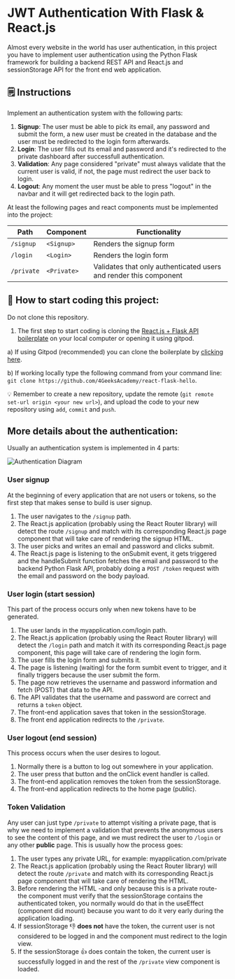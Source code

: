 # JWT Authentication With Flask & React.js

Almost every website in the world has user authentication, in this project you have to implement user authentication using the Python Flask framework for building a backend REST API and React.js and sessionStorage API for the front end web application.


## 🗒️ Instructions

Implement an authentication system with the following parts:

1. **Signup**: The user must be able to pick its email, any password and submit the form, a new user must be created in the database and the user must be redirected to the login form afterwards.
2. **Login**: The user fills out its email and password and it's redirected to the private dashboard after successfull authentication.
3. **Validation**: Any page considered "private" must always validate that the current user is valid, if not, the page must redirect the user back to login.
4. **Logout**: Any moment the user must be able to press "logout" in the navbar and it will get redirected back to the login path.

At least the following pages and react components must be implemented into the project:

| Path      | Component   | Functionality                                                     |
| --------- | ----------- | ----------------------------------------------------------------- |
| `/signup` | `<Signup>`  | Renders the signup form                                           |
| `/login`  | `<Login>`   | Renders the login form                                            |
| `/private`| `<Private>` | Validates that only authenticated users and render this component |

## 🌱 How to start coding this project:

Do not clone this repository.

1. The first step to start coding is cloning the [React.js + Flask API boilerplate](https://github.com/4GeeksAcademy/react-flask-hello) on your local computer or opening it using gitpod.

a) If using Gitpod (recommended) you can clone the boilerplate by [clicking here](https://gitpod.io#https://github.com/4GeeksAcademy/react-flask-hello).

b) If working locally type the following command from your command line: `git clone https://github.com/4GeeksAcademy/react-flask-hello`.

💡 Remember to create a new repository, update the remote (`git remote set-url origin <your new url>`), and upload the code to your new repository using `add`, `commit` and `push`.

## More details about the authentication:

Usually an authentication system is implemented in 4 parts:

![Authentication Diagram](https://github.com/breatheco-de/jwt-authentication-with-flask-react/blob/main/.learn/login_diagram.jpeg?raw=true)

### User signup

At the beginning of every application that are not users or tokens, so the first step that makes sense to build is user signup.

1. The user navigates to the `/signup` path.
2. The React.js application (probably using the React Router library) will detect the route `/signup` and match with its corresponding React.js page component that will take care of rendering the signup HTML.
3. The user picks and writes an email and password and clicks submit.
4. The React.js page is listening to the onSubmit event, it gets triggered and the handleSubmit function fetches the email and password to the backend Python Flask API, probably doing a `POST /token` request with the email and password on the body payload.

### User login (start session)

This part of the process occurs only when new tokens have to be generated.

1. The user lands in the myapplication.com/login path.
2. The React.js application (probably using the React Router library) will detect the `/login` path and match it with its corresponding React.js page component, this page will take care of rendering the login form.
3. The user fills the login form and submits it.
4. The page is listening (waiting) for the form sumbit event to trigger, and it finally triggers because the user submit the form.
5. The page now retrieves the username and password information and fetch (POST) that data to the API.
6. The API validates that the username and password are correct and returns a `token` object.
7. The front-end application saves that token in the sessionStorage.
8. The front end application redirects to the `/private`.

### User logout (end session)

This process occurs when the user desires to logout.

1. Normally there is a button to log out somewhere in your application.
2. The user press that button and the onClick event handler is called.
3. The front-end application removes the token from the sessionStorage.
4. The front-end application redirects to the home page (public).

### Token Validation 

Any user can just type `/private` to attempt visiting a private page, that is why we need to implement a validation that prevents the anonymous users to see the content of this page, and we must redirect the user to `/login` or any other **public** page. This is usually how the process goes:

1. The user types any private URL, for example: myapplication.com/private
2. The React.js application (probably using the React Router library) will detect the route `/private` and match with its corresponding React.js page component that will take care of rendering the HTML.
3. Before rendering the HTML -and only because this is a private route- the component must verify that the sessionStorage contains the authenticated token, you normally would do that in the useEffect (component did mount) because you want to do it very early during the application loading.
4. If sessionStorage 👎 **does not** have the token, the current user is not considered to be logged in and the component must redirect to the login view.
5. If the sessionStorage 👍 does contain the token, the current user is successfully logged in and the rest of the `/private` view component is loaded.





